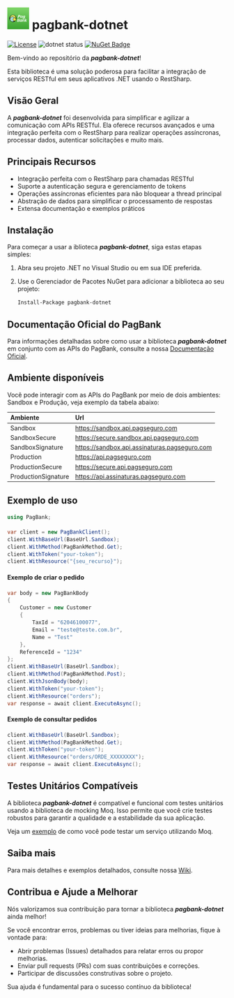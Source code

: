 # <img src="/Icon/pagbank.png" height="50" width="50"> pagbank-dotnet

[![License](https://img.shields.io/badge/license-MIT-green)](./LICENSE)
![dotnet status](https://github.com/matmiranda/pagbank-dotnet/actions/workflows/dotnet.yml/badge.svg?event=push)
[![NuGet Badge](https://buildstats.info/nuget/pagbank-dotnet)](https://www.nuget.org/packages/pagbank-dotnet)

Bem-vindo ao repositório da _**pagbank-dotnet**_! 

Esta biblioteca é uma solução poderosa para facilitar a integração de serviços RESTful em seus aplicativos .NET usando o RestSharp.

## Visão Geral

A _**pagbank-dotnet**_ foi desenvolvida para simplificar e agilizar a comunicação com APIs RESTful. Ela oferece recursos avançados e uma integração perfeita com o RestSharp para realizar operações assíncronas, processar dados, autenticar solicitações e muito mais.

## Principais Recursos

- Integração perfeita com o RestSharp para chamadas RESTful
- Suporte a autenticação segura e gerenciamento de tokens
- Operações assíncronas eficientes para não bloquear a thread principal
- Abstração de dados para simplificar o processamento de respostas
- Extensa documentação e exemplos práticos

## Instalação

Para começar a usar a iblioteca _**pagbank-dotnet**_, siga estas etapas simples:

1. Abra seu projeto .NET no Visual Studio ou em sua IDE preferida.
2. Use o Gerenciador de Pacotes NuGet para adicionar a biblioteca ao seu projeto:

   ```bash
   Install-Package pagbank-dotnet
   ```
## Documentação Oficial do PagBank

Para informações detalhadas sobre como usar a biblioteca _**pagbank-dotnet**_ em conjunto com as APIs do PagBank, consulte a nossa [Documentação Oficial](https://dev.pagbank.uol.com.br/reference/introducao).

## Ambiente disponíveis

Você pode interagir com as APIs do PagBank por meio de dois ambientes: Sandbox e Produção, veja exemplo da tabela abaixo:

| Ambiente              | Url                                           |
| :---                  | :---                                          |
| Sandbox               | https://sandbox.api.pagseguro.com             |
| SandboxSecure         | https://secure.sandbox.api.pagseguro.com      |
| SandboxSignature      | https://sandbox.api.assinaturas.pagseguro.com |
| Production            | https://api.pagseguro.com                     |
| ProductionSecure      | https://secure.api.pagseguro.com              |
| ProductionSignature   | https://api.assinaturas.pagseguro.com         |


## Exemplo de uso

```c#
using PagBank;

var client = new PagBankClient();
client.WithBaseUrl(BaseUrl.Sandbox);
client.WithMethod(PagBankMethod.Get);
client.WithToken("your-token");
client.WithResource("{seu_recurso}");
```

#### Exemplo de criar o pedido

```c#
var body = new PagBankBody
{
    Customer = new Customer
    {
        TaxId = "62046100077",
        Email = "teste@teste.com.br",
        Name = "Test"
    },
    ReferenceId = "1234"
};
client.WithBaseUrl(BaseUrl.Sandbox);
client.WithMethod(PagBankMethod.Post);
client.WithJsonBody(body);
client.WithToken("your-token");
client.WithResource("orders");
var response = await client.ExecuteAsync();
```

#### Exemplo de consultar pedidos

```c#
client.WithBaseUrl(BaseUrl.Sandbox);
client.WithMethod(PagBankMethod.Get);
client.WithToken("your-token");
client.WithResource("orders/ORDE_XXXXXXXX");
var response = await client.ExecuteAsync();
```

## Testes Unitários Compatíveis

A biblioteca _**pagbank-dotnet**_ é compatível e funcional com testes unitários usando a biblioteca de mocking Moq. Isso permite que você crie testes robustos para garantir a qualidade e a estabilidade da sua aplicação. 

Veja um [exemplo](https://github.com/matmiranda/pagbank-dotnet/blob/main/PagBankTest/UnitTest1.cs) de como você pode testar um serviço utilizando Moq.

## Saiba mais

Para mais detalhes e exemplos detalhados, consulte nossa [Wiki](https://github.com/matmiranda/pagbank-dotnet/wiki).


## Contribua e Ajude a Melhorar

Nós valorizamos sua contribuição para tornar a biblioteca _**pagbank-dotnet**_ ainda melhor! 

Se você encontrar erros, problemas ou tiver ideias para melhorias, fique à vontade para:

- Abrir problemas (Issues) detalhados para relatar erros ou propor melhorias.
- Enviar pull requests (PRs) com suas contribuições e correções.
- Participar de discussões construtivas sobre o projeto.

Sua ajuda é fundamental para o sucesso contínuo da biblioteca!
